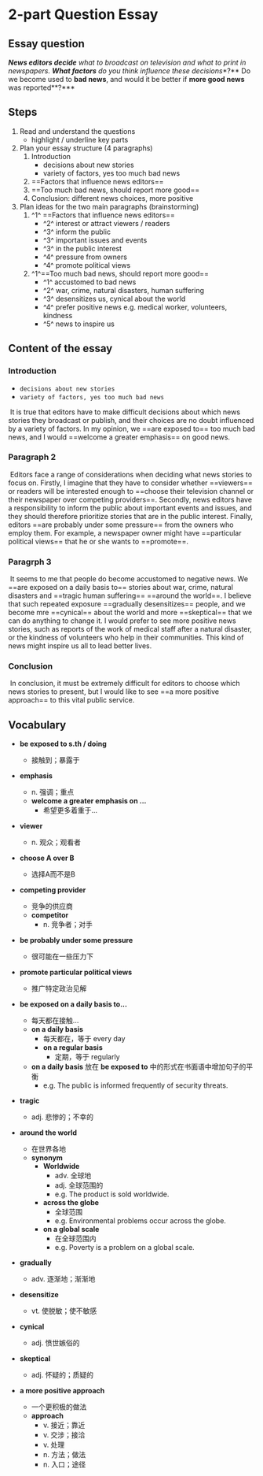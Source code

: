 # 2-part Question Essay

## Essay question 

***News editors decide** what to broadcast on television and what to print in newspapers. **What factors** do you think influence these decisions**?** Do we become used to **bad news**, and would it be better if **more good news** was reported**?***

## Steps

1. Read and understand the questions
   * highlight / underline key parts
2. Plan your essay structure (4 paragraphs)
   1. Introduction
      * decisions about new stories
      * variety of factors, yes too much bad news
   2. ==Factors that influence news editors==
   3. ==Too much bad news, should report more good==
   4. Conclusion: different news choices, more positive
3. Plan ideas for the two main paragraphs (brainstorming)
   1. ^1^ ==Factors that influence news editors==
      * ^2^ interest or attract viewers / readers
      * ^3^ inform the public
      * ^3^ important issues and events
      * ^3^ in the public interest
      * ^4^ pressure from owners
      * ^4^ promote political views
   2. ^1^==Too much bad news, should report more good==
      * ^1^ accustomed to bad news
      * ^2^ war, crime, natural disasters, human suffering
      * ^3^ desensitizes us, cynical about the world
      * ^4^ prefer positive news e.g. medical worker, volunteers, kindness
      * ^5^ news to inspire us

## Content of the essay

### Introduction

* `decisions about new stories`
* `variety of factors, yes too much bad news`

​	It is true that editors have to make difficult decisions about which news stories they broadcast or publish, and their choices are no doubt influenced by a variety of factors. In my opinion, we ==are exposed to== too much bad news, and I would ==welcome a greater emphasis== on good news.

### Paragraph 2

​	Editors face a range of considerations when deciding what news stories to focus on. Firstly, I imagine that they have to consider whether ==viewers== or readers will be interested enough to ==choose their television channel or their newspaper over competing providers==. Secondly, news editors have a responsibility to inform the public about important events and issues, and they should therefore prioritize stories that are in the public interest. Finally, editors ==are probably under some pressure== from the owners who employ them. For example, a newspaper owner might have ==particular political views== that he or she wants to ==promote==.

### Paragrph 3

​	It seems to me that people do become accustomed to negative news. We ==are exposed on a daily basis to== stories about war, crime, natural disasters and ==tragic human suffering== ==around the world==. I believe that such repeated exposure ==gradually desensitizes== people, and we become mre ==cynical== about the world and more ==skeptical== that we can do anything to change it. I would prefer to see more positive news stories, such as reports of the work of medical staff after a natural disaster, or the kindness of volunteers who help in their communities. This kind of news might inspire us all to lead better lives.

### Conclusion

​	In conclusion, it must be extremely difficult for editors to choose which news stories to present, but I would like to see ==a more positive approach== to this vital public service.

## Vocabulary

* **be exposed to s.th / doing**
  * 接触到；暴露于

* **emphasis**
  * n. 强调；重点
  * **welcome a greater emphasis on ...**
    * 希望更多着重于...

* **viewer**
  * n. 观众；观看者

* **choose A over B**
  * 选择A而不是B

* **competing provider**
  * 竞争的供应商
  * **competitor**
    * n. 竞争者；对手

* **be probably under some pressure**
  * 很可能在一些压力下

* **promote particular political views**
  * 推广特定政治见解

* **be exposed on a daily basis to...**
  * 每天都在接触...
  * **on a daily basis**
    * 每天都在，等于 every day
    * **on a regular basis**
      * 定期，等于 regularly
  * **on a daily basis** 放在 **be exposed to** 中的形式在书面语中增加句子的平衡  
    * e.g. The public is informed frequently of security threats.

* **tragic**
  * adj. 悲惨的；不幸的

* **around the world**
  * 在世界各地
  * **synonym**
    * **Worldwide**
      * adv. 全球地
      * adj. 全球范围的
      * e.g. The product is sold worldwide.
    * **across the globe**
      * 全球范围
      * e.g. Environmental problems occur across the globe.
    * **on a global scale**
      * 在全球范围内
      * e.g. Poverty is a problem on a global scale.

* **gradually**
  * adv. 逐渐地；渐渐地

* **desensitize**
  * vt. 使脱敏；使不敏感

* **cynical**
  * adj. 愤世嫉俗的

* **skeptical**
  * adj. 怀疑的；质疑的

* **a more positive approach**
  * 一个更积极的做法
  * **approach**
    * v. 接近；靠近
    * v. 交涉；接洽
    * v. 处理
    * n. 方法；做法
    * n. 入口；途径
